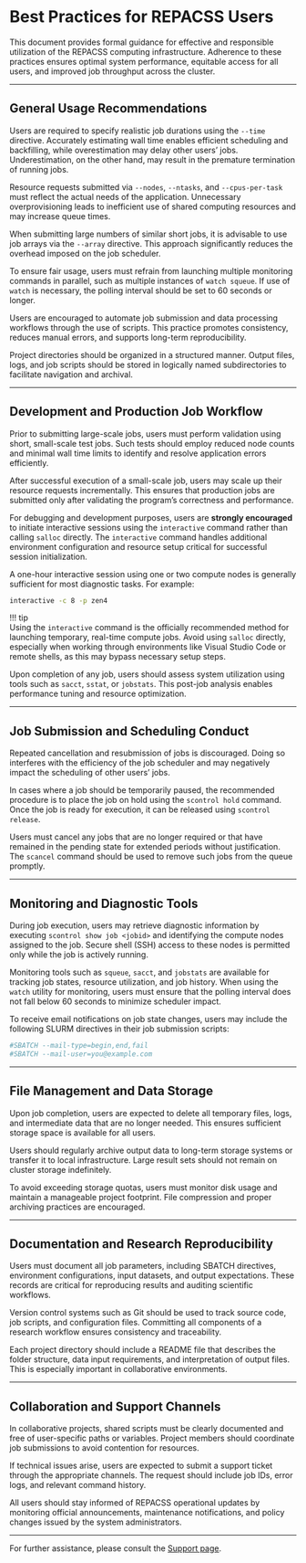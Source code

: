 # Best Practices for REPACSS Users

This document provides formal guidance for effective and responsible utilization of the REPACSS computing infrastructure. Adherence to these practices ensures optimal system performance, equitable access for all users, and improved job throughput across the cluster.

---

## General Usage Recommendations

Users are required to specify realistic job durations using the `--time` directive. Accurately estimating wall time enables efficient scheduling and backfilling, while overestimation may delay other users’ jobs. Underestimation, on the other hand, may result in the premature termination of running jobs.

Resource requests submitted via `--nodes`, `--ntasks`, and `--cpus-per-task` must reflect the actual needs of the application. Unnecessary overprovisioning leads to inefficient use of shared computing resources and may increase queue times.

When submitting large numbers of similar short jobs, it is advisable to use job arrays via the `--array` directive. This approach significantly reduces the overhead imposed on the job scheduler.

To ensure fair usage, users must refrain from launching multiple monitoring commands in parallel, such as multiple instances of `watch squeue`. If use of `watch` is necessary, the polling interval should be set to 60 seconds or longer.

Users are encouraged to automate job submission and data processing workflows through the use of scripts. This practice promotes consistency, reduces manual errors, and supports long-term reproducibility.

Project directories should be organized in a structured manner. Output files, logs, and job scripts should be stored in logically named subdirectories to facilitate navigation and archival.

---

## Development and Production Job Workflow

Prior to submitting large-scale jobs, users must perform validation using short, small-scale test jobs. Such tests should employ reduced node counts and minimal wall time limits to identify and resolve application errors efficiently.

After successful execution of a small-scale job, users may scale up their resource requests incrementally. This ensures that production jobs are submitted only after validating the program’s correctness and performance.

For debugging and development purposes, users are **strongly encouraged** to initiate interactive sessions using the `interactive` command rather than calling `salloc` directly. The `interactive` command handles additional environment configuration and resource setup critical for successful session initialization.

A one-hour interactive session using one or two compute nodes is generally sufficient for most diagnostic tasks. For example:

```bash
interactive -c 8 -p zen4
```

!!! tip  
    Using the `interactive` command is the officially recommended method for launching temporary, real-time compute jobs. Avoid using `salloc` directly, especially when working through environments like Visual Studio Code or remote shells, as this may bypass necessary setup steps.

Upon completion of any job, users should assess system utilization using tools such as `sacct`, `sstat`, or `jobstats`. This post-job analysis enables performance tuning and resource optimization.

---

## Job Submission and Scheduling Conduct

Repeated cancellation and resubmission of jobs is discouraged. Doing so interferes with the efficiency of the job scheduler and may negatively impact the scheduling of other users’ jobs.

In cases where a job should be temporarily paused, the recommended procedure is to place the job on hold using the `scontrol hold` command. Once the job is ready for execution, it can be released using `scontrol release`.

Users must cancel any jobs that are no longer required or that have remained in the pending state for extended periods without justification. The `scancel` command should be used to remove such jobs from the queue promptly.

---

## Monitoring and Diagnostic Tools

During job execution, users may retrieve diagnostic information by executing `scontrol show job <jobid>` and identifying the compute nodes assigned to the job. Secure shell (SSH) access to these nodes is permitted only while the job is actively running.

Monitoring tools such as `squeue`, `sacct`, and `jobstats` are available for tracking job states, resource utilization, and job history. When using the `watch` utility for monitoring, users must ensure that the polling interval does not fall below 60 seconds to minimize scheduler impact.

To receive email notifications on job state changes, users may include the following SLURM directives in their job submission scripts:

```bash
#SBATCH --mail-type=begin,end,fail
#SBATCH --mail-user=you@example.com
```

---

## File Management and Data Storage

Upon job completion, users are expected to delete all temporary files, logs, and intermediate data that are no longer needed. This ensures sufficient storage space is available for all users.

Users should regularly archive output data to long-term storage systems or transfer it to local infrastructure. Large result sets should not remain on cluster storage indefinitely.

To avoid exceeding storage quotas, users must monitor disk usage and maintain a manageable project footprint. File compression and proper archiving practices are encouraged.

---

## Documentation and Research Reproducibility

Users must document all job parameters, including SBATCH directives, environment configurations, input datasets, and output expectations. These records are critical for reproducing results and auditing scientific workflows.

Version control systems such as Git should be used to track source code, job scripts, and configuration files. Committing all components of a research workflow ensures consistency and traceability.

Each project directory should include a README file that describes the folder structure, data input requirements, and interpretation of output files. This is especially important in collaborative environments.

---

## Collaboration and Support Channels

In collaborative projects, shared scripts must be clearly documented and free of user-specific paths or variables. Project members should coordinate job submissions to avoid contention for resources.

If technical issues arise, users are expected to submit a support ticket through the appropriate channels. The request should include job IDs, error logs, and relevant command history.

All users should stay informed of REPACSS operational updates by monitoring official announcements, maintenance notifications, and policy changes issued by the system administrators.

---

For further assistance, please consult the [Support page](../support.md).
